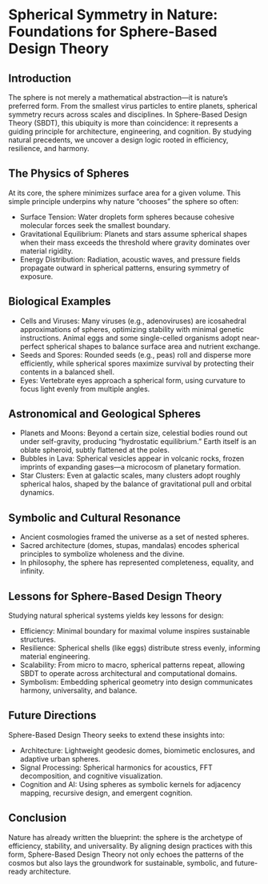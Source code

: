Spherical Symmetry in Nature: Foundations for Sphere-Based Design Theory
========================================================================

Introduction
------------

The sphere is not merely a mathematical abstraction—it is nature’s preferred form. From the smallest virus particles to entire planets, spherical symmetry recurs across scales and disciplines. In Sphere-Based Design Theory (SBDT), this ubiquity is more than coincidence: it represents a guiding principle for architecture, engineering, and cognition. By studying natural precedents, we uncover a design logic rooted in efficiency, resilience, and harmony.

The Physics of Spheres
----------------------

At its core, the sphere minimizes surface area for a given volume. This simple principle underpins why nature “chooses” the sphere so often:

- Surface Tension: Water droplets form spheres because cohesive molecular forces seek the smallest boundary.
- Gravitational Equilibrium: Planets and stars assume spherical shapes when their mass exceeds the threshold where gravity dominates over material rigidity.
- Energy Distribution: Radiation, acoustic waves, and pressure fields propagate outward in spherical patterns, ensuring symmetry of exposure.

Biological Examples
-------------------

- Cells and Viruses: Many viruses (e.g., adenoviruses) are icosahedral approximations of spheres, optimizing stability with minimal genetic instructions. Animal eggs and some single-celled organisms adopt near-perfect spherical shapes to balance surface area and nutrient exchange.
- Seeds and Spores: Rounded seeds (e.g., peas) roll and disperse more efficiently, while spherical spores maximize survival by protecting their contents in a balanced shell.
- Eyes: Vertebrate eyes approach a spherical form, using curvature to focus light evenly from multiple angles.

Astronomical and Geological Spheres
-----------------------------------

- Planets and Moons: Beyond a certain size, celestial bodies round out under self-gravity, producing “hydrostatic equilibrium.” Earth itself is an oblate spheroid, subtly flattened at the poles.
- Bubbles in Lava: Spherical vesicles appear in volcanic rocks, frozen imprints of expanding gases—a microcosm of planetary formation.
- Star Clusters: Even at galactic scales, many clusters adopt roughly spherical halos, shaped by the balance of gravitational pull and orbital dynamics.

Symbolic and Cultural Resonance
-------------------------------

- Ancient cosmologies framed the universe as a set of nested spheres.
- Sacred architecture (domes, stupas, mandalas) encodes spherical principles to symbolize wholeness and the divine.
- In philosophy, the sphere has represented completeness, equality, and infinity.

Lessons for Sphere-Based Design Theory
--------------------------------------

Studying natural spherical systems yields key lessons for design:

- Efficiency: Minimal boundary for maximal volume inspires sustainable structures.
- Resilience: Spherical shells (like eggs) distribute stress evenly, informing material engineering.
- Scalability: From micro to macro, spherical patterns repeat, allowing SBDT to operate across architectural and computational domains.
- Symbolism: Embedding spherical geometry into design communicates harmony, universality, and balance.

Future Directions
-----------------

Sphere-Based Design Theory seeks to extend these insights into:

- Architecture: Lightweight geodesic domes, biomimetic enclosures, and adaptive urban spheres.
- Signal Processing: Spherical harmonics for acoustics, FFT decomposition, and cognitive visualization.
- Cognition and AI: Using spheres as symbolic kernels for adjacency mapping, recursive design, and emergent cognition.

Conclusion
----------

Nature has already written the blueprint: the sphere is the archetype of efficiency, stability, and universality. By aligning design practices with this form, Sphere-Based Design Theory not only echoes the patterns of the cosmos but also lays the groundwork for sustainable, symbolic, and future-ready architecture.

